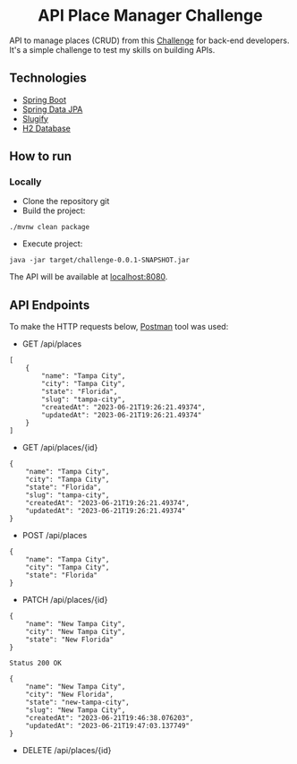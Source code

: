<h1 align="center">
  API Place Manager Challenge
</h1>

API to manage places (CRUD) from this [Challenge](https://github.com/RocketBus/quero-ser-clickbus/tree/master/testes/backend-developer) for back-end developers. It's a simple challenge to test my skills on building APIs.
## Technologies

- [Spring Boot](https://spring.io/projects/spring-boot)
- [Spring Data JPA](https://docs.spring.io/spring-data/data-jpa/docs/current/reference/html/#repositories)
- [Slugify](https://github.com/slugify/slugify)
- [H2 Database](https://www.h2database.com/html/main.html)

## How to run

### Locally
- Clone the repository git
- Build the project:
```
./mvnw clean package 
```
- Execute project:
```
java -jar target/challenge-0.0.1-SNAPSHOT.jar
```
The API will be available at [localhost:8080](localhost:8080).

## API Endpoints

To make the HTTP requests below, [Postman](https://www.postman.com) tool was used:

- GET /api/places
```
[
    {
        "name": "Tampa City",
        "city": "Tampa City",
        "state": "Florida",
        "slug": "tampa-city",
        "createdAt": "2023-06-21T19:26:21.49374",
        "updatedAt": "2023-06-21T19:26:21.49374"
    }
]
```
- GET /api/places/{id}
```
{
    "name": "Tampa City",
    "city": "Tampa City",
    "state": "Florida",
    "slug": "tampa-city",
    "createdAt": "2023-06-21T19:26:21.49374",
    "updatedAt": "2023-06-21T19:26:21.49374"
}
```
- POST /api/places
```
{
    "name": "Tampa City",
    "city": "Tampa City",
    "state": "Florida"
}
```
- PATCH /api/places/{id}
```
{
    "name": "New Tampa City",
    "city": "New Tampa City",
    "state": "New Florida"
}

Status 200 OK

{
    "name": "New Tampa City",
    "city": "New Florida",
    "state": "new-tampa-city",
    "slug": "New Tampa City",
    "createdAt": "2023-06-21T19:46:38.076203",
    "updatedAt": "2023-06-21T19:47:03.137749"
}
```
- DELETE /api/places/{id}